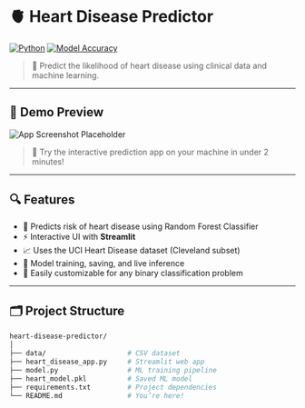 # 🫀 Heart Disease Predictor

[![Python](https://img.shields.io/badge/Python-3.10-blue.svg)](https://www.python.org/)
[![Model Accuracy](https://img.shields.io/badge/Model%20Accuracy-85%25-green)]()

> 🎯 Predict the likelihood of heart disease using clinical data and machine learning.

---

## 📸 Demo Preview

![App Screenshot Placeholder](https://via.placeholder.com/800x400.png?text=Streamlit+App+Demo)

> 🔧 Try the interactive prediction app on your machine in under 2 minutes!

---

## 🔍 Features

- 🧠 Predicts risk of heart disease using Random Forest Classifier  
- ⚡ Interactive UI with **Streamlit**
- 📈 Uses the UCI Heart Disease dataset (Cleveland subset)
- 🔄 Model training, saving, and live inference
- 🧪 Easily customizable for any binary classification problem

---

## 🗂️ Project Structure

```bash
heart-disease-predictor/
│
├── data/                    # CSV dataset
├── heart_disease_app.py     # Streamlit web app
├── model.py                 # ML training pipeline
├── heart_model.pkl          # Saved ML model
├── requirements.txt         # Project dependencies
└── README.md                # You’re here!
